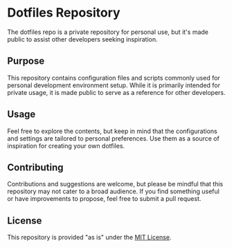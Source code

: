# Dotfiles Repository

The dotfiles repo is a private repository for personal use, but it's made public to assist other developers seeking inspiration.

## Purpose

This repository contains configuration files and scripts commonly used for personal development environment setup. While it is primarily intended for private usage, it is made public to serve as a reference for other developers.

## Usage

Feel free to explore the contents, but keep in mind that the configurations and settings are tailored to personal preferences. Use them as a source of inspiration for creating your own dotfiles.

## Contributing

Contributions and suggestions are welcome, but please be mindful that this repository may not cater to a broad audience. If you find something useful or have improvements to propose, feel free to submit a pull request.

## License

This repository is provided "as is" under the [MIT License](LICENSE).
